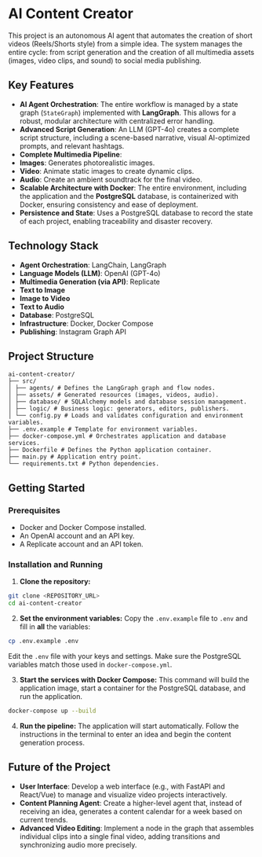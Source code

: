 # AI Content Creator

This project is an autonomous AI agent that automates the creation of short videos (Reels/Shorts style) from a simple idea. The system manages the entire cycle: from script generation and the creation of all multimedia assets (images, video clips, and sound) to social media publishing.

## Key Features

- **AI Agent Orchestration**: The entire workflow is managed by a state graph (`StateGraph`) implemented with **LangGraph**. This allows for a robust, modular architecture with centralized error handling.
- **Advanced Script Generation**: An LLM (GPT-4o) creates a complete script structure, including a scene-based narrative, visual AI-optimized prompts, and relevant hashtags.
- **Complete Multimedia Pipeline**:
- **Images**: Generates photorealistic images.
- **Video**: Animate static images to create dynamic clips.
- **Audio**: Create an ambient soundtrack for the final video.
- **Scalable Architecture with Docker**: The entire environment, including the application and the **PostgreSQL** database, is containerized with Docker, ensuring consistency and ease of deployment.
- **Persistence and State**: Uses a PostgreSQL database to record the state of each project, enabling traceability and disaster recovery.

## Technology Stack

- **Agent Orchestration**: LangChain, LangGraph
- **Language Models (LLM)**: OpenAI (GPT-4o)
- **Multimedia Generation (via API)**: Replicate
- **Text to Image**
- **Image to Video**
- **Text to Audio**
- **Database**: PostgreSQL
- **Infrastructure**: Docker, Docker Compose
- **Publishing**: Instagram Graph API

## Project Structure

```
ai-content-creator/
├── src/
│ ├── agents/ # Defines the LangGraph graph and flow nodes.
│ ├── assets/ # Generated resources (images, videos, audio).
│ ├── database/ # SQLAlchemy models and database session management.
│ ├── logic/ # Business logic: generators, editors, publishers.
│ └── config.py # Loads and validates configuration and environment variables.
├── .env.example # Template for environment variables.
├── docker-compose.yml # Orchestrates application and database services.
├── Dockerfile # Defines the Python application container.
├── main.py # Application entry point.
└── requirements.txt # Python dependencies.
```

## Getting Started

### Prerequisites

- Docker and Docker Compose installed.
- An OpenAI account and an API key.
- A Replicate account and an API token.

### Installation and Running

1. **Clone the repository:**
```bash
git clone <REPOSITORY_URL>
cd ai-content-creator
```

2. **Set the environment variables:**
Copy the `.env.example` file to `.env` and fill in **all** the variables:
```bash
cp .env.example .env
```
Edit the `.env` file with your keys and settings. Make sure the PostgreSQL variables match those used in `docker-compose.yml`.

3. **Start the services with Docker Compose:**
This command will build the application image, start a container for the PostgreSQL database, and run the application.
```bash
docker-compose up --build
```

4. **Run the pipeline:**
The application will start automatically. Follow the instructions in the terminal to enter an idea and begin the content generation process.

## Future of the Project

- **User Interface**: Develop a web interface (e.g., with FastAPI and React/Vue) to manage and visualize video projects interactively.
- **Content Planning Agent**: Create a higher-level agent that, instead of receiving an idea, generates a content calendar for a week based on current trends.
- **Advanced Video Editing**: Implement a node in the graph that assembles individual clips into a single final video, adding transitions and synchronizing audio more precisely.